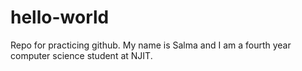 # hello-world
Repo for practicing github. 
My name is Salma and I am a fourth year computer science student at NJIT.
